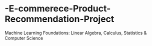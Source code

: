# -E-commerece-Product-Recommendation-Project
Machine Learning Foundations: Linear Algebra, Calculus, Statistics &amp; Computer Science
